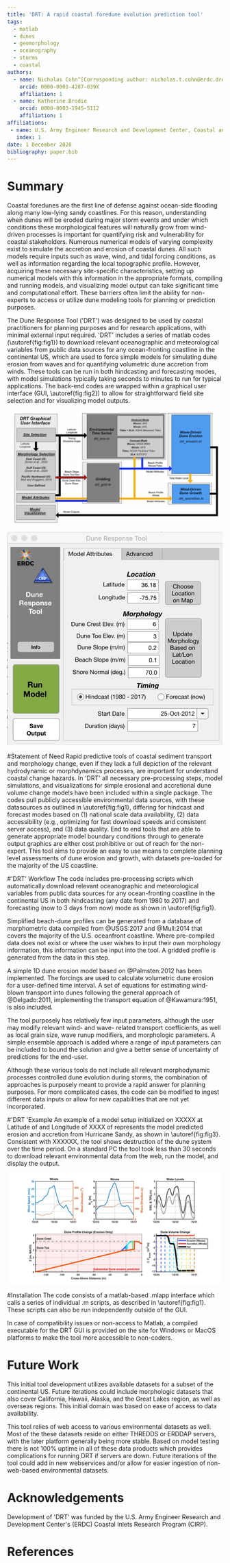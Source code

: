 ```yaml
---
title: 'DRT: A rapid coastal foredune evolution prediction tool'
tags:
  - matlab
  - dunes
  - geomorphology
  - oceanography
  - storms
  - coastal
authors:
  - name: Nicholas Cohn^[Corresponding author: nicholas.t.cohn@erdc.dren.mil]
    orcid: 0000-0003-4287-039X
    affiliation: 1
  - name: Katherine Brodie
    orcid: 0000-0003-1945-5112
    affiliation: 1
affiliations:
 - name: U.S. Army Engineer Research and Development Center, Coastal and Hydraulics Laboratory
   index: 1
date: 1 December 2020
bibliography: paper.bib
---
```


# Summary

Coastal foredunes are the first line of defense against ocean-side flooding along many low-lying sandy coastlines. For this reason,
understanding when dunes will be eroded during major storm events and under which conditions these morphological
features will naturally grow from wind-driven processes is important for quantifying risk and vulnerability for coastal stakeholders. Numerous numerical models of varying complexity exist to simulate the accretion and erosion of coastal dunes. All such models require inputs such as wave, wind, and tidal forcing conditions, as well as information regarding the local topographic profile. However, acquiring these necessary site-specific characteristics, setting up numerical models with this information in the appropriate formats,
compiling and running models, and visualizing model output can take significant time and computational effort. These
barriers often limit the ability for non-experts to access or utilize dune modeling tools for planning or prediction purposes.

The Dune Response Tool ('DRT') was designed to be used by coastal practitioners for planning purposes and
for research applications, with minimal external input required. 'DRT' includes a series of matlab codes (\autoref{fig:fig1}) to download
relevant oceanographic and meteorological variables from public data sources for any ocean-fronting coastline in the continental US, which are used to force simple models for simulating dune erosion from
waves and for quantifying volumetric dune accretion from winds. These tools can be run in both hindcasting and forecasting modes, with
model simulations typically taking seconds to minutes to run for typical applications. The back-end codes are wrapped within
a graphical user interface (GUI, \autoref{fig:fig2}) to allow for straightforward field site selection and for visualizing model outputs.

![__*DRT*__ code workflow showing connections between the graphical user interface, functions to download and process environmental data, gridding functions, model simulations, and visualization.\label{fig:fig1}](DRT_Workflow.jpg)

![Screengrab of the DRT graphical user interface.\label{fig:fig2}](DRT_GUI.jpg)

#Statement of Need
Rapid predictive tools of coastal sediment transport and morphology change, even if they lack a full depiction of the relevant
hydrodynamic or morphdynamics processes, are important for understand coastal change hazards. In 'DRT' all
necessary pre-processing steps, model simulations, and visualizations for simple erosional and accretional dune volume change models have been included within a single package.
The codes pull publicly accessible environmental data sources, with these datasources as outlined in \autoref{fig:fig1}, differing for hindcast
and forecast modes based on (1) national scale data availability, (2) data accessibility (e.g., optimizing for fast download speeds and consistent server access),
and (3) data quality. End to end tools that are able to generate appropriate model boundary conditions through to generate output graphics are either cost prohibitive or out of
reach for the non-expert. This tool aims to provide an easy to use means to complete planning level assessments of dune erosion and growth, with datasets pre-loaded for the majority of the US coastline.


#'DRT' Workflow
The code includes pre-processing scripts which automatically download relevant oceanographic and meteorological variables from public data sources for
any ocean-fronting coastline in the continental US in both hindcasting (any date from 1980 to 2017) and
forecasting (now to 3 days from now) mode as shown in \autoref{fig:fig1}.

Simplified beach-dune profiles can be generated from a database of morphometric data compiled from @USGS:2017 and @Mull:2014 that covers the majority of the U.S. oceanfront coastline. Where pre-compiled data does not exist or where the user wishes to input their own morphology information, this information can be input into the tool. A gridded profile is generated from the data in this step.

A simple 1D dune erosion model based on @Palmsten:2012 has been implemented. The forcings are used to calculate volumetric dune erosion for a user-defined time interval. A set of equations for estimating wind-blown transport into dunes following the general approach of @Delgado:2011, implementing the transport equation of @Kawamura:1951, is also included.

The tool purposely has relatively few input parameters, although the user may modify relevant wind- and wave- related transport coefficients, as well as local grain size, wave runup modifiers, and morphologic parameters. A simple ensemble approach is added where a range of input parameters can be included to bound the solution and give a better sense of uncertainty of predictions for the end-user.

Although these various tools do not include all relevant morphodynamic processes controlled dune evolution during storms, the combination of approaches is purposely meant to provide a rapid answer for planning purposes. For more complicated cases, the code can be modified to ingest different data inputs or allow for new capabilities that are not yet incorporated.


#'DRT 'Example
An example of a model setup initialized on XXXXX at Latitude of and Longitude of XXXX of represents the model predicted erosion and accretion from Hurricane Sandy, as shown in \autoref{fig:fig3}. Consistent with XXXXXX, the tool shows destruction of the dune system over the time period. On a standard PC the tool took less than 30 seconds to download relevant environmental data from the web, run the model, and display the output.



![Example model hindcast model output for Hurricane Sandy for a site in New Jersey, USA.\label{fig:fig3}](DRT_Example.jpg)


#Installation
The code consists of a matlab-based .mlapp interface which calls a series of individual .m scripts, as described in \autoref{fig:fig1}. These scripts can also be run independently outside of the GUI.

In case of compatibility issues or non-access to Matlab, a compiled executable for the DRT GUI is provided on the site for Windows or MacOS platforms to make the tool more accessible to non-coders.


# Future Work
This initial tool development utilizes available datasets for a subset of the continental US. Future iterations could include morphologic datasets that also cover California, Hawaii, Alaska, and the Great Lakes region, as well as overseas regions. This initial domain was based on ease of access to data availability.

This tool relies of web access to various environmental datasets as well. Most of the these datasets reside on either THREDDS or ERDDAP servers, with the later platform generally being more stable. Based on model testing there is not 100% uptime in all of these data products which provides complications for running DRT if servers are down. Future iterations of the tool could add in new webservices and/or allow for easier ingestion of non-web-based environmental datasets.

# Acknowledgements
Development of 'DRT' was funded by the U.S. Army Engineer Research and Development Center's (ERDC) Coastal Inlets Research Program (CIRP).


# References
